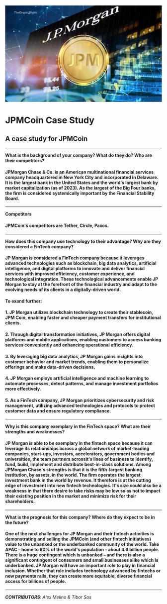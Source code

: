 ![JPM Logo](JPMCoin.jpeg)

# JPMCoin Case Study
## A case study for JPMCoin
---
**What is the background of your company? What do they do? Who are their competitors?**

#### JPMorgan Chase & Co. is an American multinational financial services company headquartered in New York City and incorporated in Delaware. It is the largest bank in the United States and the world's largest bank by market capitalization (as of 2023). As the largest of the Big Four banks, the firm is considered systemically important by the Financial Stability Board. 
---
**Competitors**
#### JPMCoin's competitors are Tether, Circle, Paxos.
---
**How does this company use technology to their advantage? Why are they considered a FinTech company?**

#### JP Morgan is considered a FinTech company because it leverages advanced technologies such as blockchain, big data analytics, artificial intelligence, and digital platforms to innovate and deliver financial services with improved efficiency, customer experience, and technological integration. These technological advancements enable JP Morgan to stay at the forefront of the financial industry and adapt to the evolving needs of its clients in a digitally-driven world.

#### To exand further: 

#### 1. JP Morgan utilizes blockchain technology to create their stablecoin, JPM Coin, enabling faster and cheaper payment transfers for institutional clients.
#### 2. Through digital transformation initiatives, JP Morgan offers digital platforms and mobile applications, enabling customers to access banking services conveniently and enhancing operational efficiency.
#### 3. By leveraging big data analytics, JP Morgan gains insights into customer behavior and market trends, enabling them to personalize offerings and make data-driven decisions.
#### 4. JP Morgan employs artificial intelligence and machine learning to automate processes, detect patterns, and manage investment portfolios more effectively.
#### 5. As a FinTech company, JP Morgan prioritizes cybersecurity and risk management, utilizing advanced technologies and protocols to protect customer data and ensure regulatory compliance.

---
**Why is this company exemplary in the FinTech space? What are their strengths and weaknesses?**

#### JP Morgan is able to be exemplary in the fintech space because it can leverage its relationships across a global network of market-leading companies, start-ups, investors, accelerators, government bodies and universities, the team partners acrossit's lines of business to identify, fund, build, implement and distribute best-in-class solutions. Among JPMorgan Chase's strengths is that it is the fifth-largest banking institution, by assets, in the world. The firm operates the largest investment bank in the world by revenue. It therefore is at the cutting edge of investment into new fintech technologies. It's size could also be a weakness in that there desire to take risks may be low so as not to impact their existing position in the market and minimize risk for their shareholders.
---
**What is the prognosis for this company? Where do they expect to be in the future?**

#### One of the next challenges for JP Morgan and their fintech activities is demonstrating and selling the JPMCoin (and other fintech initiatives) value to the unbanked or the underbanked community of the world. Take APAC – home to 60% of the world's population – about 4.6 billion people. There is a huge contingent which is unbanked – and there is also a significant contingent of consumers and small businesses alike which is underbanked. JP Morgan will have an important role to play in financial inclusion. Whether that role includes technology advanced by fintechs or new payments rails, they can create more equitable, diverse financial access for billions of people.
---
***CONTRIBUTORS***: *Alex Melino & Tibor Sos*